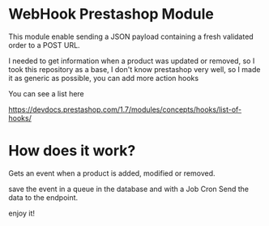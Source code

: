 # WebHook Prestashop Module

This module enable sending a JSON payload containing a fresh validated order to a POST URL.

I needed to get information when a product was updated or removed, so I took this repository as a base, I don't know prestashop very well, so I made it as generic as possible, you can add more action hooks

You can see a list here

https://devdocs.prestashop.com/1.7/modules/concepts/hooks/list-of-hooks/


# How does it work?

Gets an event when a product is added, modified or removed.

save the event in a queue in the database and with a Job Cron Send the data to the endpoint.

enjoy it!
